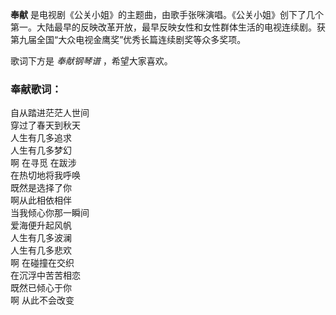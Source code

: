 

**奉献**
是电视剧《公关小姐》的主题曲，由歌手张咪演唱。《公关小姐》创下了几个第一。大陆最早的反映改革开放，最早反映女性和女性群体生活的电视连续剧。获第九届全国“大众电视金鹰奖”优秀长篇连续剧奖等众多奖项。

  
歌词下方是 _奉献钢琴谱_ ，希望大家喜欢。

### 奉献歌词：

自从踏进茫茫人世间  
穿过了春天到秋天  
人生有几多追求  
人生有几多梦幻  
啊 在寻觅 在跋涉  
在热切地将我呼唤  
既然是选择了你  
啊从此相依相伴  
当我倾心你那一瞬间  
爱海便升起风帆  
人生有几多波澜  
人生有几多悲欢  
啊 在碰撞在交织  
在沉浮中苦苦相恋  
既然已倾心于你  
啊 从此不会改变

